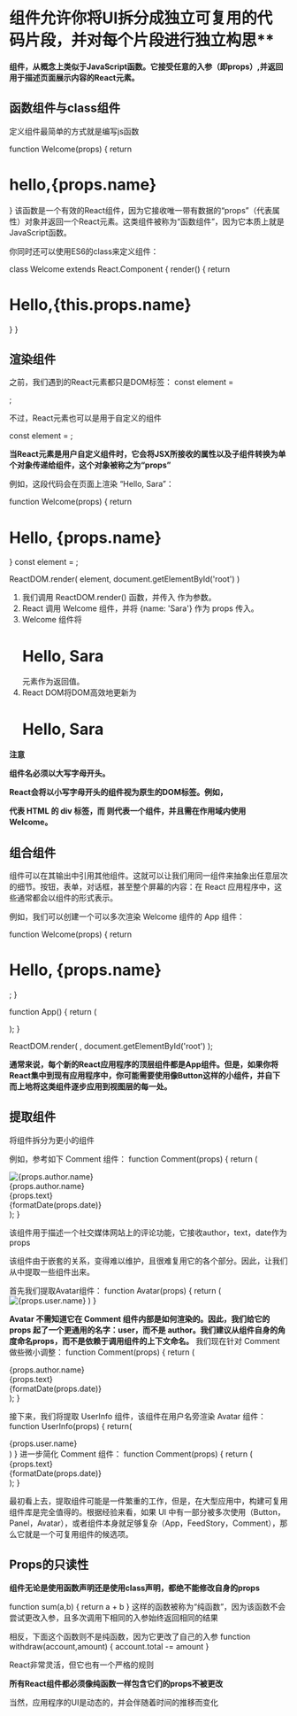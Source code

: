# 组件允许你将UI拆分成独立可复用的代码片段，并对每个片段进行独立构思**

**组件，从概念上类似于JavaScript函数。它接受任意的入参（即props）,并返回用于描述页面展示内容的React元素。**

## 函数组件与class组件

定义组件最简单的方式就是编写js函数

function Welcome(props) {
    return <h1>hello,{props.name}</h1>
}
该函数是一个有效的React组件，因为它接收唯一带有数据的“props”（代表属性）对象并返回一个React元素。这类组件被称为“函数组件”，因为它本质上就是JavaScript函数。

你同时还可以使用ES6的class来定义组件：

class Welcome extends React.Component {
    render() {
        return <h1>Hello,{this.props.name}</h1>
    }
}


## 渲染组件

之前，我们遇到的React元素都只是DOM标签：
const element = <div />;

不过，React元素也可以是用于自定义的组件

const element = <Welcome name="Sara" />;

**当React元素是用户自定义组件时，它会将JSX所接收的属性以及子组件转换为单个对象传递给组件，这个对象被称之为“props”**

例如，这段代码会在页面上渲染 “Hello, Sara”：

function Welcome(props) {
    return <h1>Hello, {props.name}</h1>
}
const element = <Welcome name="Sara" />;

ReactDOM.render(
    element,
    document.getElementById('root')
)

1. 我们调用 ReactDOM.render() 函数，并传入 <Welcome name="Sara" /> 作为参数。
2. React 调用 Welcome 组件，并将 {name: 'Sara'} 作为 props 传入。
3. Welcome 组件将 <h1>Hello, Sara</h1> 元素作为返回值。
4. React DOM将DOM高效地更新为<h1>Hello, Sara</h1>


**注意**

**组件名必须以大写字母开头。**

**React会将以小写字母开头的组件视为原生的DOM标签。例如，<div /> 代表 HTML 的 div 标签，而 <Welcome /> 则代表一个组件，并且需在作用域内使用 Welcome。**



## 组合组件
组件可以在其输出中引用其他组件。这就可以让我们用同一组件来抽象出任意层次的细节。按钮，表单，对话框，甚至整个屏幕的内容：在 React 应用程序中，这些通常都会以组件的形式表示。

例如，我们可以创建一个可以多次渲染 Welcome 组件的 App 组件：

function Welcome(props) {
  return <h1>Hello, {props.name}</h1>;
}

function App() {
  return (
    <div>
      <Welcome name="Sara" />
      <Welcome name="Cahal" />
      <Welcome name="Edite" />
    </div>
  );
}

ReactDOM.render(
  <App />,
  document.getElementById('root')
);


**通常来说，每个新的React应用程序的顶层组件都是App组件。但是，如果你将React集中到现有应用程序中，你可能需要使用像Button这样的小组件，并自下而上地将这类组件逐步应用到视图层的每一处。**



## 提取组件

将组件拆分为更小的组件

例如，参考如下 Comment 组件：
function Comment(props) {
  return (
    <div className="Comment">
      <div className="UserInfo">
        <img className="Avatar"
          src={props.author.avatarUrl}
          alt={props.author.name}
        />
        <div className="UserInfo-name">
          {props.author.name}
        </div>
      </div>
      <div className="Comment-text">
        {props.text}
      </div>
      <div className="Comment-date">
        {formatDate(props.date)}
      </div>
    </div>
  );
}

该组件用于描述一个社交媒体网站上的评论功能，它接收author，text，date作为props

该组件由于嵌套的关系，变得难以维护，且很难复用它的各个部分。因此，让我们从中提取一些组件出来。

首先我们提取Avatar组件：
function Avatar(props) {
    return (
          <img className="Avatar"
          src={props.user.avatarUrl}
          alt={props.user.name}
        />
    )
}

**Avatar 不需知道它在 Comment 组件内部是如何渲染的。因此，我们给它的 props 起了一个更通用的名字：user，而不是 author。我们建议从组件自身的角度命名props，而不是依赖于调用组件的上下文命名。**
我们现在针对 Comment 做些微小调整：
function Comment(props) {
  return (
    <div className="Comment">
      <div className="UserInfo">
        <!-- here -->
        <Avatar user={props.author} />
        <!-- here -->
        <div className="UserInfo-name">
          {props.author.name}
        </div>
      </div>
      <div className="Comment-text">
        {props.text}
      </div>
      <div className="Comment-date">
        {formatDate(props.date)}
      </div>
    </div>
  );
}

接下来，我们将提取 UserInfo 组件，该组件在用户名旁渲染 Avatar 组件：
function UserInfo(props) {
    return(
        <div className="UserInfo">
            <!-- here -->
            <Avatar user={props.user} />
            <!-- here -->
            <div className="UserInfo-name">
                {props.user.name}
            </div>
      </div>
    )
}
进一步简化 Comment 组件：
function Comment(props) {
  return (
    <div className="Comment">
      <UserInfo user={props.author}/>
      <div className="Comment-text">
        {props.text}
      </div>
      <div className="Comment-date">
        {formatDate(props.date)}
      </div>
    </div>
  );
}

最初看上去，提取组件可能是一件繁重的工作，但是，在大型应用中，构建可复用组件库是完全值得的。根据经验来看，如果 UI 中有一部分被多次使用（Button，Panel，Avatar），或者组件本身就足够复杂（App，FeedStory，Comment），那么它就是一个可复用组件的候选项。


## Props的只读性

**组件无论是使用函数声明还是使用class声明，都绝不能修改自身的props**

function sum(a,b) {
    return a + b
}
这样的函数被称为“纯函数”，因为该函数不会尝试更改入参，且多次调用下相同的入参始终返回相同的结果

相反，下面这个函数则不是纯函数，因为它更改了自己的入参
function withdraw(account,amount) {
    account.total -= amount
}

React非常灵活，但它也有一个严格的规则

**所有React组件都必须像纯函数一样包含它们的props不被更改**


当然，应用程序的UI是动态的，并会伴随着时间的推移而变化